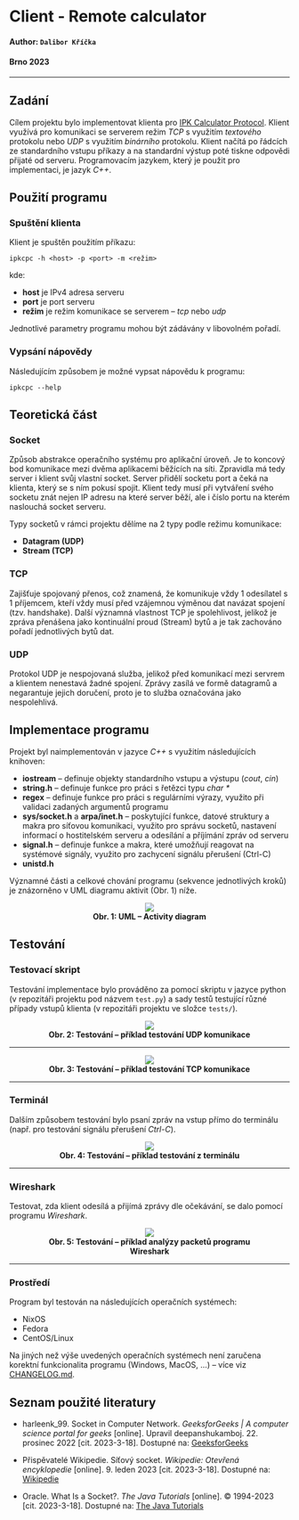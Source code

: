 # **Client - Remote calculator**
#### Author: `Dalibor Kříčka`
#### Brno 2023
---

## **Zadání**
Cílem projektu bylo implementovat klienta pro [IPK Calculator Protocol](https://git.fit.vutbr.cz/NESFIT/IPK-Projekty/src/branch/master/Project%201/Protocol.md). Klient využívá pro komunikaci se serverem režim _TCP_ s využitím _textového_ protokolu nebo _UDP_ s využitím _binárního_ protokolu. Klient načítá po řádcích ze standardního vstupu příkazy a na standardní výstup poté tiskne odpovědi přijaté od serveru.
Programovacím jazykem, který je použit pro implementaci, je jazyk _C++_.

## **Použití programu**
### **Spuštění klienta**
Klient je spuštěn použitím příkazu:

```
ipkcpc -h <host> -p <port> -m <režim>
```

kde:
* **host** je IPv4 adresa serveru
* **port** je port serveru
* **režim** je režim komunikace se serverem – _tcp_ nebo _udp_

Jednotlivé parametry programu mohou být zádávány v libovolném pořadí.

### **Vypsání nápovědy**
Následujícím způsobem je možné vypsat nápovědu k programu:

```
ipkcpc --help 
```

## **Teoretická část**
### **Socket**
Způsob abstrakce operačního systému pro aplikační úroveň. Je to koncový bod komunikace mezi dvěma aplikacemi běžících na síti. Zpravidla má tedy server i klient svůj vlastní socket. Server přidělí socketu port a čeká na klienta, který se s ním pokusí spojit. Klient tedy musí při vytváření svého socketu znát nejen IP adresu na které server běží, ale i číslo portu na kterém naslouchá socket serveru.

Typy socketů v rámci projektu dělíme na 2 typy podle režimu komunikace:
* **Datagram (UDP)**
* **Stream (TCP)**

### **TCP**
Zajišťuje spojovaný přenos, což znamená, že komunikuje vždy 1 odesílatel s 1 příjemcem, kteří vždy musí před vzájemnou výměnou dat navázat spojení (tzv. handshake). Další významná vlastnost TCP je spolehlivost, jelikož je zpráva přenášena jako kontinuální proud (Stream) bytů a je tak zachováno pořadí jednotlivých bytů dat.

### **UDP**
Protokol UDP je nespojovaná služba, jelikož před komunikací mezi servrem a klientem nenestavá žadné spojení. Zprávy zasílá ve formě datagramů a negarantuje jejich doručení, proto je to služba označována jako nespolehlivá.

## **Implementace programu**
Projekt byl naimplementován v jazyce _C++_ s využitím následujících knihoven:
* **iostream** – definuje objekty standardního vstupu a výstupu (_cout_, _cin_)
* **string.h** – definuje funkce pro práci s řetězci typu _char *_
* **regex** – definuje funkce pro práci s regulárními výrazy, využito při validaci zadaných argumentů programu
* **sys/socket.h** a **arpa/inet.h** – poskytující funkce, datové struktury a makra pro síťovou komunikaci, využito pro správu socketů, nastavení informací o hostitelském serveru a odesílání a příjímání zpráv od serveru
* **signal.h** – definuje funkce a makra, které umožňují reagovat na systémové signály, využito pro zachycení signálu přerušení (Ctrl-C)
* **unistd.h**

Významné části a celkové chování programu (sekvence jednotlivých kroků) je znázorněno v UML diagramu aktivit (Obr. 1) níže. 

<figure align="center">
<img src="doc_pictures/IPKproj1_activityDiag.drawio.svg">
<figcaption><b>Obr. 1: UML – Activity diagram</b></figcaption>
</figure>


## **Testování**
### **Testovací skript**
Testování implementace bylo prováděno za pomocí skriptu v jazyce python (v repozitáři projektu pod názvem `test.py`) a sady testů testující různé případy vstupů klienta (v repozitáři projektu ve složce `tests/`).

<figure align="center">
<img src="doc_pictures/IPK1_test_udp_example.png">
<figcaption><b>Obr. 2: Testování – příklad testování UDP komunikace</b></figcaption>
</figure>

--- 

<figure align="center">
<img src="doc_pictures/IPK1_test_tcp_example.png">
<figcaption><b>Obr. 3: Testování – příklad testování TCP komunikace</b></figcaption>
</figure>

---
### **Terminál**

Dalším způsobem testování bylo psaní zpráv na vstup přímo do terminálu (např. pro testování signálu přerušení _Ctrl-C_).

<figure align="center">
<img src="doc_pictures/IPK1_test_console_example.png">
<figcaption><b>Obr. 4: Testování – příklad testování z terminálu</b></figcaption>
</figure>

---
### **Wireshark**

Testovat, zda klient odesílá a přijímá zprávy dle očekávání, se dalo pomocí programu _Wireshark_.

<figure align="center">
<img src="doc_pictures/IPK1_test_wireshark_example.png">
<figcaption><b>Obr. 5: Testování – příklad analýzy packetů programu Wireshark</b></figcaption>
</figure>

---

### **Prostředí**

Program byl testován na následujících operačních systémech:
* NixOS
* Fedora
* CentOS/Linux

Na jiných než výše uvedených operačních systémech není zaručena korektní funkcionalita programu (Windows, MacOS, ...) – více viz [CHANGELOG.md](CHANGELOG.md).

## **Seznam použité literatury**


* harleenk_99. Socket in Computer Network. _GeeksforGeeks | A computer science portal for geeks_ [online]. Upravil deepanshukamboj. 22. prosinec 2022 [cit. 2023-3-18]. Dostupné na: [GeeksforGeeks](https://www.geeksforgeeks.org/socket-in-computer-network/)

* Přispěvatelé Wikipedie. Síťový socket. _Wikipedie: Otevřená encyklopedie_ [online]. 9. leden 2023 [cit. 2023-3-18]. Dostupné na: [Wikipedie](https://cs.wikipedia.org/wiki/S%C3%AD%C5%A5ov%C3%BD_socket)

* Oracle. What Is a Socket?. _The Java Tutorials_ [online]. © 1994-2023 [cit. 2023-3-18]. Dostupné na: [The Java Tutorials](https://docs.oracle.com/javase/tutorial/networking/sockets/definition.html)

